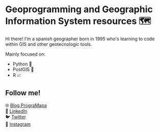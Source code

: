 # Geoprogramming and Geographic Information System resources 🗺

Hi there! I'm a spanish geographer born in 1995 who's learning to code within GIS 
and other geotecnologic tools.

Mainly focused on: 
- Python 🐍 
- PostGIS 🐘 
- R 📈 

## Follow me!
🌐 <a href="https://programapa.wordpress.com/">Blog PrograMapa</a><br>
💼 <a href="https://www.linkedin.com/in/robertojl/">LinkedIn</a><br>
🐦 <a href="https://twitter.com/progra_mapa">Twitter</a><br>
📸 <a href="https://www.instagram.com/progra_mapa/">Instagram</a><br>


